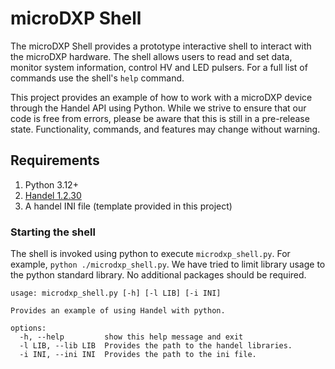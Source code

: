 # microDXP Shell

The microDXP Shell provides a prototype interactive shell to interact with the microDXP
hardware. The shell allows users to read and set data, monitor system information,
control HV and LED pulsers. For a full list of commands use the shell's `help` command.

This project provides an example of how to work with a microDXP device through the
Handel API using Python. While we strive to ensure that our code is free from
errors, please be aware that this is still in a pre-release state. Functionality,
commands, and features may change without warning.

## Requirements
1. Python 3.12+
2. [Handel 1.2.30](https://github.com/xiallc/Handel-Releases/releases/tag/1.2.30)
3. A handel INI file (template provided in this project)

### Starting the shell
The shell is invoked using python to execute `microdxp_shell.py`. For example,
`python ./microdxp_shell.py`. We have tried to limit library usage to the python
standard library. No additional packages should be required.

```
usage: microdxp_shell.py [-h] [-l LIB] [-i INI]

Provides an example of using Handel with python.

options:
  -h, --help         show this help message and exit
  -l LIB, --lib LIB  Provides the path to the handel libraries.
  -i INI, --ini INI  Provides the path to the ini file.
```

